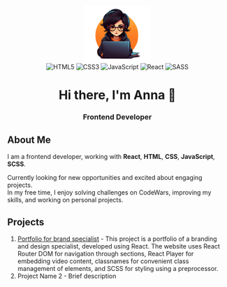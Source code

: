 <div align='center'><img alt='logo' src='https://github.com/annalatyeva/screenshots/blob/main/girl-logo.png' width='150'></div>

<div align='center'>
  <img alt='HTML5' src='https://img.shields.io/badge/html5-%23E34F26.svg?style=for-the-badge&logo=html5&logoColor=white'>
  <img alt='CSS3' src='https://img.shields.io/badge/css3-%231572B6.svg?style=for-the-badge&logo=css3&logoColor=white'>
  <img alt='JavaScript' src='https://img.shields.io/badge/javascript-%23323330.svg?style=for-the-badge&logo=javascript&logoColor=%23F7DF1E'>
  <img alt='React' src='https://img.shields.io/badge/react-%2320232a.svg?style=for-the-badge&logo=react&logoColor=%2361DAFB'>
  <img alt='SASS'src='https://img.shields.io/badge/SASS-hotpink.svg?style=for-the-badge&logo=SASS&logoColor=white'>
</div>

<h1 align="center">Hi there, I'm Anna 👋</h1>

<h3 align="center">Frontend Developer</h3>

## About Me
I am a frontend developer, working with **React**, **HTML**, **CSS**, **JavaScript**, **SCSS**. 
<div>Currently looking for new opportunities and excited about engaging projects.</div>
<div>In my free time, I enjoy solving challenges on CodeWars, improving my skills, and working on personal projects.</div>

## Projects
1. [Portfolio for brand specialist](https://github.com/annalatyeva/anna-katsur-portfolio) - This project is a portfolio of a branding and design specialist, developed using React. The website uses React Router DOM for navigation through sections, React Player for embedding video content, classnames for convenient class management of elements, and SCSS for styling using a preprocessor.
2. Project Name 2 - Brief description
